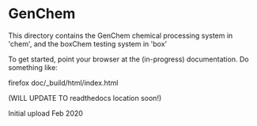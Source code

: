 GenChem 
=======

This directory contains the GenChem chemical processing system in 'chem', and
the boxChem testing system in 'box'

To get started, point your browser at the (in-progress) documentation. Do something like:

  firefox doc/_build/html/index.html 

(WILL UPDATE TO readthedocs location soon!)

Initial upload Feb 2020

